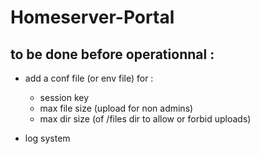 # Homeserver-Portal



## to be done before operationnal : 
 
- add a conf file (or env file) for :
    - session key
    - max file size (upload for non admins)
    - max dir size (of /files dir to allow or forbid uploads)

- log system

